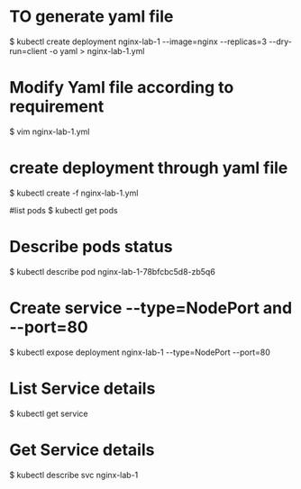 # TO generate yaml file
$ kubectl create deployment nginx-lab-1 --image=nginx --replicas=3 --dry-run=client -o yaml > nginx-lab-1.yml

# Modify Yaml file according to requirement
$ vim nginx-lab-1.yml

# create deployment through yaml file
$ kubectl create -f nginx-lab-1.yml

#list pods
$ kubectl get pods

# Describe pods status
$ kubectl describe pod nginx-lab-1-78bfcbc5d8-zb5q6

# Create service --type=NodePort and --port=80
$ kubectl expose deployment nginx-lab-1 --type=NodePort --port=80

# List Service details
$ kubectl get service

# Get Service details
$ kubectl describe svc nginx-lab-1